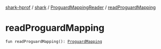 [shark-hprof](../../index.md) / [shark](../index.md) / [ProguardMappingReader](index.md) / [readProguardMapping](./read-proguard-mapping.md)

# readProguardMapping

`fun readProguardMapping(): `[`ProguardMapping`](../-proguard-mapping/index.md)